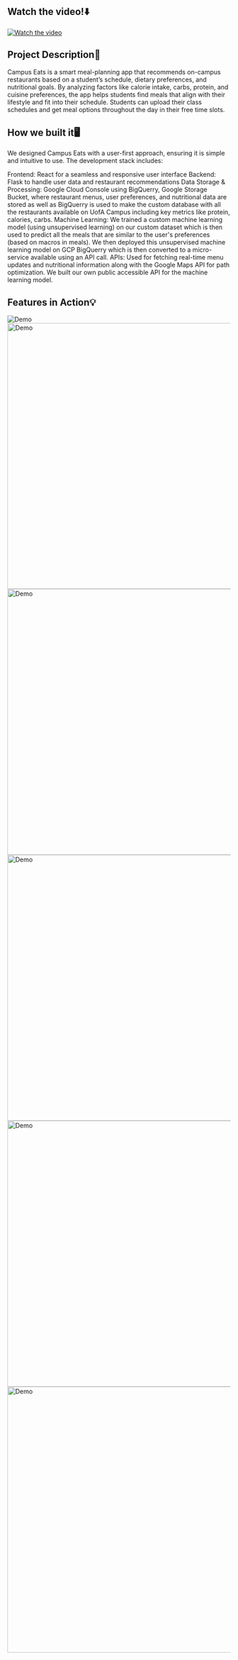 ## Watch the video!⬇️
[![Watch the video](https://d112y698adiu2z.cloudfront.net/photos/production/software_photos/003/276/696/datas/original.png)](https://www.youtube.com/watch?v=VqelYIgPDbM&t=1s)

## Project Description🚀

Campus Eats is a smart meal-planning app that recommends on-campus restaurants based on a student’s schedule, dietary preferences, and nutritional goals. By analyzing factors like calorie intake, carbs, protein, and cuisine preferences, the app helps students find meals that align with their lifestyle and fit into their schedule. Students can upload their class schedules and get meal options throughout the day in their free time slots.

## How we built it🖥️

We designed Campus Eats with a user-first approach, ensuring it is simple and intuitive to use. The development stack includes:

Frontend: React for a seamless and responsive user interface
Backend: Flask to handle user data and restaurant recommendations
Data Storage & Processing: Google Cloud Console using BigQuerry, Google Storage Bucket, where restaurant menus, user preferences, and nutritional data are stored as well as BigQuerry is used to make the custom database with all the restaurants available on UofA Campus including key metrics like protein, calories, carbs.
Machine Learning: We trained a custom machine learning model (using unsupervised learning) on our custom dataset which is then used to predict all the meals that are similar to the user's preferences (based on macros in meals). We then deployed this unsupervised machine learning model on GCP BigQuerry which is then converted to a micro-service available using an API call.
APIs: Used for fetching real-time menu updates and nutritional information along with the Google Maps API for path optimization. We built our own public accessible API for the machine learning model.

## Features in Action💡

<img src="https://d112y698adiu2z.cloudfront.net/photos/production/software_photos/003/276/696/datas/original.png" alt="Demo"/>
<img src="https://d112y698adiu2z.cloudfront.net/photos/production/software_photos/003/276/906/datas/original.png" alt="Demo" width="600"/>
<img src="https://d112y698adiu2z.cloudfront.net/photos/production/software_photos/003/276/909/datas/original.png" alt="Demo" width="600"/>
<img src="https://d112y698adiu2z.cloudfront.net/photos/production/software_photos/003/276/914/datas/original.png" alt="Demo" width="600"/>
<img src="https://d112y698adiu2z.cloudfront.net/photos/production/software_photos/003/276/921/datas/original.png" alt="Demo" width="600"/>
<img src="https://d112y698adiu2z.cloudfront.net/photos/production/software_photos/003/276/918/datas/original.png" alt="Demo" width="600"/>


